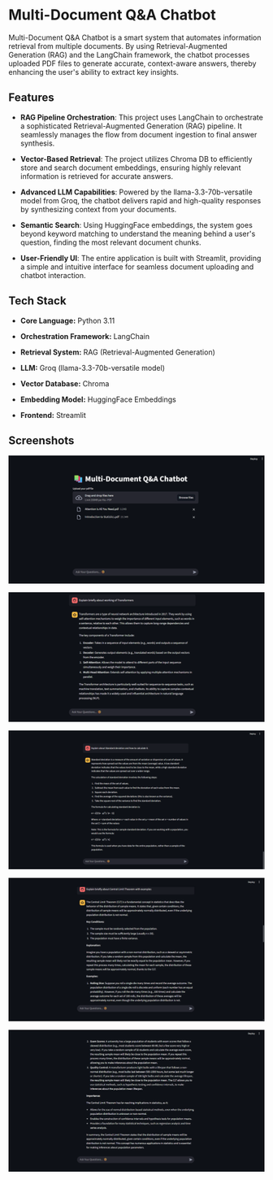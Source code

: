 
# Multi-Document Q&A Chatbot

Multi-Document Q&A Chatbot is a smart system that automates information retrieval from multiple documents. By using Retrieval-Augmented Generation (RAG) and the LangChain framework, the chatbot processes uploaded PDF files to generate accurate, context-aware answers, thereby enhancing the user's ability to extract key insights.




## Features

- **RAG Pipeline Orchestration**: This project uses LangChain to orchestrate a sophisticated Retrieval-Augmented Generation (RAG) pipeline. It seamlessly manages the flow from document ingestion to final answer synthesis.

- **Vector-Based Retrieval**: The project utilizes Chroma DB to efficiently store and search document embeddings, ensuring highly relevant information is retrieved for accurate answers.

- **Advanced LLM Capabilities**: Powered by the llama-3.3-70b-versatile model from Groq, the chatbot delivers rapid and high-quality responses by synthesizing context from your documents.

- **Semantic Search**: Using HuggingFace embeddings, the system goes beyond keyword matching to understand the meaning behind a user's question, finding the most relevant document chunks.

- **User-Friendly UI**: The entire application is built with Streamlit, providing a simple and intuitive interface for seamless document uploading and chatbot interaction.


## Tech Stack

- **Core Language:** Python 3.11

- **Orchestration Framework:** LangChain
- **Retrieval System:** RAG (Retrieval-Augmented Generation)
- **LLM:** Groq (llama-3.3-70b-versatile model)
- **Vector Database:** Chroma
- **Embedding Model:** HuggingFace Embeddings
- **Frontend:** Streamlit


## Screenshots

![1](https://github.com/VarunS21/Multi-Document-QA-Chatbot/blob/b03a48e5f85cbbe45470579adc09ef7247d3ba7d/Doc%20Q%26A%201.png)

![2](https://github.com/VarunS21/Multi-Document-QA-Chatbot/blob/b03a48e5f85cbbe45470579adc09ef7247d3ba7d/Doc%20Q%26A%202.png)

![3](https://github.com/VarunS21/Multi-Document-QA-Chatbot/blob/b03a48e5f85cbbe45470579adc09ef7247d3ba7d/Doc%20Q%26A%203.png)

![4](https://github.com/VarunS21/Multi-Document-QA-Chatbot/blob/b03a48e5f85cbbe45470579adc09ef7247d3ba7d/Doc%20Q%26A%204.png)

![5](https://github.com/VarunS21/Multi-Document-QA-Chatbot/blob/b03a48e5f85cbbe45470579adc09ef7247d3ba7d/Doc%20Q%26A%205.png)


